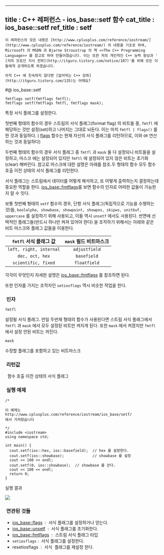 ----------------
title : C++ 레퍼런스 - ios_base::setf 함수
cat_title :  ios_base::setf
ref_title : setf
--------------



```warning
이 레퍼런스의 모든 내용은 [http://www.cplusplus.com/reference/iostream/](http://www.cplusplus.com/reference/iostream/) 의 내용을 기초로 하여, Microsoft 의 MSDN 과 Bjarne Stroustrup 의 책 <<The C++ Programming Language>> 를 참고로 하여 만들어졌습니다. 이는 또한 저의 개인적인 C++ 능력 향상과 ' [저의 모토인 지식 전파](http://itguru.tistory.com/notice/107)'를 위해 모든 이들에게 공개하도록 하겠습니다.
```

```info
아직 C++ 에 친숙하지 않다면 [씹어먹는 C++ 강좌](http://itguru.tistory.com/135)는 어때요?
```

#@ ios_base::setf




```cpp-formatted
fmtflags setf(fmtflags fmtfl);
fmtflags setf(fmtflags fmtfl, fmtflags mask);
```


특정 서식 플래그를 설정한다.

첫번째 형태의 함수의 경우 스트림의 서식 플래그(format flag) 의 비트들 중, `fmtfl` 에 해당하는 것만 설정(set)하고 나머지는 그대로 놔둔다. 이는 마치 `fmtfl | flags()` 를 한 것과 동일하다. ( [flags](http://itguru.tistory.com/153) 함수는 현재 자신의 서식 플래그를 리턴하므로, 이와 `OR` 연산하는 것과 동일하다)

두번째 형태의 함수의 경우 서식 플래그 중 `fmtfl` 과 `mask` 둘 다 설정되니 비트들을 설정하고, 마스크 에는 설정되어 있지만 `fmftl` 에 설정되어 있지 않은 비트는 초기화(clear) 해버린다. 참고로 마스크에 대한 설명은 아래를 참조.두 형태의 함수 모두 함수 호출 이전 상태의 서식 플래그를 리턴한다.

서식 플래그는 스트림에서 데이터를 어떻게 해석하고, 또 어떻게 출력하는지 결정하는데 중요한 역할을 한다. [ios_base::fmtflags](http://itguru.tistory.com/154)를 보면 함수의 인자로 어떠한 값들이 가능한지 알 수 잇다.

보통 첫번째 형태의 `setf` 함수의 경우, 단항 서식 플래그(독립적으로 기능을 수행하는 것)들, `boolalpha, showbase, showpoint, showpos, skipws, unitbuf, uppercase` 를 설정하기 위해 사용되고, 이들 역시 `unsetf` 에서도 사용된다. 반면에 선택적인 플래그들(반드시 하나만 켜져 있어야 한다) 을 조작하기 위해서는 아래와 같은 비트 마스크와 플래그 값들을 이용한다.

|`fmtfl` 서식 플래그 값|`mask` 필드 비트마스크|
|:-----------------:|:-----------------:|
|`left, right, internal`|`adjustfield`|
|`dec, oct, hex`|`basefield`|
|`scientific, fixed`|`floatfield`|

각각이 무엇인지 자세한 설명은 [ios_base::fmtflags](http://itguru.tistory.com/154) 를 참조하면 된다.

또한 인자를 가지는 조작자인 `setiosflags` 역시 비슷한 작업을 한다.



###  인자


`fmtfl`

설정될 서식 플래그. 만일 두번재 형태의 함수가 사용된다면 스트림 서식 플래그에서 `fmtfl` 과 `mask` 에서 모두 설정된 비트만 켜지게 된다. 또한 `mask` 에서 켜졌지만 `fmtfl` 에서 설정 안된 비트는 꺼진다.

`mask`

수정할 플래그를 포함하고 있는 비트마스크


###  리턴값




  함수 호출 이전 상태의 서식 플래그



###  실행 예제




```cpp-formatted
/*

이 예제는
http://www.cplusplus.com/reference/iostream/ios_base/setf/
에서 가져왔습니다

*/
#include <iostream>
using namespace std;

int main() {
  cout.setf(ios::hex, ios::basefield);  // hex 를 설정한다.
  cout.setf(ios::showbase);             // showbase 를 설정
  cout << 100 << endl;
  cout.setf(0, ios::showbase);  // showbase 를 끈다.
  cout << 100 << endl;
  return 0;
}
```


실행 결과


![](http://img1.daumcdn.net/thumb/R1920x0/?fname=http%3A%2F%2Fcfile2.uf.tistory.com%2Fimage%2F1743DC364E4D51B505E4D8)



###  연관된 것들

*  [ios_base::flags](http://itguru.tistory.com/153)  :  서식 플래그를 설정하거나 얻는다.
*  [ios_base::unsetf](http://itguru.tistory.com/156)  :  서식 플래그를 초기화한다.
*  [ios_base::fmtflags](http://itguru.tistory.com/154)  :  스트림 서식 플래그 타입
* `setiosflags` :  서식 플래그를 설정한다.
* resetiosflags  :  서식  플래그를 재설정 한다.